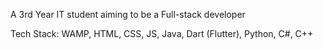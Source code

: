 A 3rd Year IT student aiming to be a Full-stack developer

Tech Stack:
WAMP, HTML, CSS, JS, Java, Dart (Flutter), Python, C#, C++
